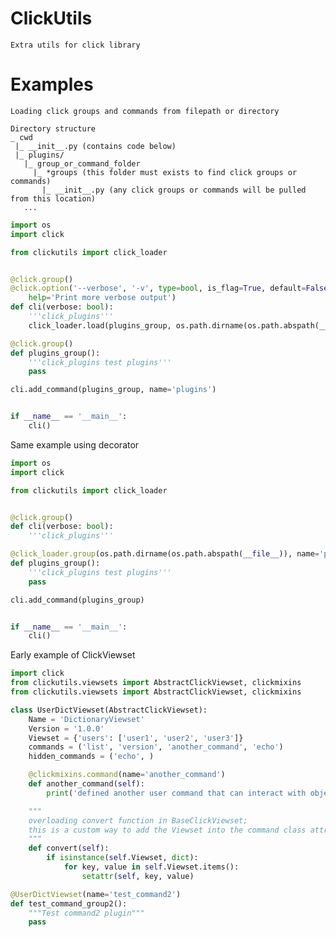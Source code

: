 # ClickUtils

    Extra utils for click library

# Examples

    Loading click groups and commands from filepath or directory

    Directory structure
    _ cwd
     |_ __init__.py (contains code below)
     |_ plugins/
       |_ group_or_command_folder
         |_ *groups (this folder must exists to find click groups or commands)
           |_ __init__.py (any click groups or commands will be pulled from this location)
       ...
    

```python
import os
import click

from clickutils import click_loader


@click.group()
@click.option('--verbose', '-v', type=bool, is_flag=True, default=False,
    help='Print more verbose output')
def cli(verbose: bool):
    '''click_plugins'''
    click_loader.load(plugins_group, os.path.dirname(os.path.abspath(__file__)), verbose=verbose)

@click.group()
def plugins_group():
    '''click_plugins test plugins'''
    pass

cli.add_command(plugins_group, name='plugins')


if __name__ == '__main__':
    cli()
```


Same example using decorator
```python
import os
import click

from clickutils import click_loader


@click.group()
def cli(verbose: bool):
    '''click_plugins'''

@click_loader.group(os.path.dirname(os.path.abspath(__file__)), name='plugins')
def plugins_group():
    '''click_plugins test plugins'''
    pass

cli.add_command(plugins_group)


if __name__ == '__main__':
    cli()
```

Early example of ClickViewset
```python
import click
from clickutils.viewsets import AbstractClickViewset, clickmixins
from clickutils.viewsets import AbstractClickViewset, clickmixins

class UserDictViewset(AbstractClickViewset):
    Name = 'DictionaryViewset'
    Version = '1.0.0'
    Viewset = {'users': ['user1', 'user2', 'user3']}
    commands = ('list', 'version', 'another_command', 'echo')
    hidden_commands = ('echo', )

    @clickmixins.command(name='another_command')
    def another_command(self):
        print('defined another user command that can interact with object (self) which contains Viewset attributes')

    """
    overloading convert function in BaseClickViewset; 
    this is a custom way to add the Viewset into the command class attributes
    """
    def convert(self):
        if isinstance(self.Viewset, dict):
            for key, value in self.Viewset.items():
                setattr(self, key, value)

@UserDictViewset(name='test_command2')
def test_command_group2():
    """Test command2 plugin"""
    pass
```

